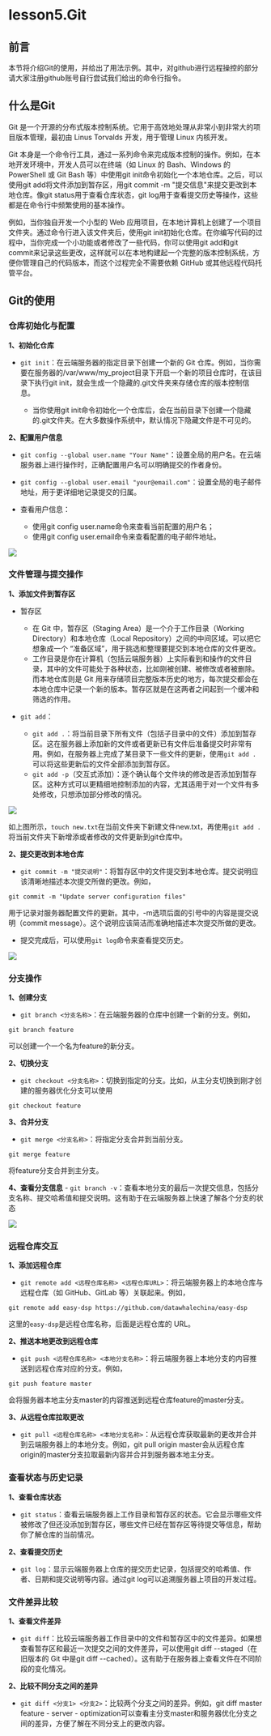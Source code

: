 # lesson5.Git

## 前言

本节将介绍Git的使用，并给出了用法示例。其中，对github进行远程操控的部分请大家注册github账号自行尝试我们给出的命令行指令。

## 什么是Git

Git 是一个开源的分布式版本控制系统。它用于高效地处理从非常小到非常大的项目版本管理，最初由 Linus Torvalds 开发，用于管理 Linux 内核开发。

Git 本身是一个命令行工具，通过一系列命令来完成版本控制的操作。例如，在本地开发环境中，开发人员可以在终端（如 Linux 的 Bash、Windows 的 PowerShell 或 Git Bash 等）中使用git init命令初始化一个本地仓库。之后，可以使用git add将文件添加到暂存区，用git commit -m "提交信息"来提交更改到本地仓库。像git status用于查看仓库状态，git log用于查看提交历史等操作，这些都是在命令行中频繁使用的基本操作。

例如，当你独自开发一个小型的 Web 应用项目，在本地计算机上创建了一个项目文件夹。通过命令行进入该文件夹后，使用git init初始化仓库。在你编写代码的过程中，当你完成一个小功能或者修改了一些代码，你可以使用git add和git commit来记录这些更改，这样就可以在本地构建起一个完整的版本控制系统，方便你管理自己的代码版本，而这个过程完全不需要依赖 GitHub 或其他远程代码托管平台。

## Git的使用

### 仓库初始化与配置
**1、初始化仓库**

- `git init`：在云端服务器的指定目录下创建一个新的 Git 仓库。例如，当你需要在服务器的/var/www/my_project目录下开启一个新的项目仓库时，在该目录下执行git init，就会生成一个隐藏的.git文件夹来存储仓库的版本控制信息。

    - 当你使用git init命令初始化一个仓库后，会在当前目录下创建一个隐藏的.git文件夹。在大多数操作系统中，默认情况下隐藏文件是不可见的。


**2、配置用户信息**

- `git config --global user.name "Your Name"`：设置全局的用户名。在云端服务器上进行操作时，正确配置用户名可以明确提交的作者身份。

- `git config --global user.email "your@email.com"`：设置全局的电子邮件地址，用于更详细地记录提交的归属。

- 查看用户信息：
    - 使用git config user.name命令来查看当前配置的用户名；
    - 使用git config user.email命令来查看配置的电子邮件地址。

![](image5/1.png)

### 文件管理与提交操作
**1、添加文件到暂存区**
- 暂存区
    - 在 Git 中，暂存区（Staging Area）是一个介于工作目录（Working Directory）和本地仓库（Local Repository）之间的中间区域。可以把它想象成一个 “准备区域”，用于挑选和整理要提交到本地仓库的文件更改。
    - 工作目录是你在计算机（包括云端服务器）上实际看到和操作的文件目录，其中的文件可能处于各种状态，比如刚被创建、被修改或者被删除。而本地仓库则是 Git 用来存储项目完整版本历史的地方，每次提交都会在本地仓库中记录一个新的版本。暂存区就是在这两者之间起到一个缓冲和筛选的作用。

- `git add`：
    - `git add .`：将当前目录下所有文件（包括子目录中的文件）添加到暂存区。这在服务器上添加新的文件或者更新已有文件后准备提交时非常有用。例如，在服务器上完成了某目录下一些文件的更新，使用`git add .`可以将这些更新后的文件全部添加到暂存区。
    - `git add -p`（交互式添加）：逐个确认每个文件块的修改是否添加到暂存区。这种方式可以更精细地控制添加的内容，尤其适用于对一个文件有多处修改，只想添加部分修改的情况。

![](image5/2.png)

如上图所示，`touch new.txt`在当前文件夹下新建文件new.txt，再使用`git add .`将当前文件夹下新增添或者修改的文件更新到git仓库中。

**2、提交更改到本地仓库**

- `git commit -m "提交说明"`：将暂存区中的文件提交到本地仓库。提交说明应该清晰地描述本次提交所做的更改。例如，
```
git commit -m "Update server configuration files"
```
用于记录对服务器配置文件的更新。其中，-m选项后面的引号中的内容是提交说明（commit message）。这个说明应该简洁而准确地描述本次提交所做的更改。

- 提交完成后，可以使用`git log`命令来查看提交历史。

![](image5/3.png)

### 分支操作

**1、创建分支**

- `git branch <分支名称>`：在云端服务器的仓库中创建一个新的分支。例如，
```
git branch feature
```
可以创建一个一个名为feature的新分支。

**2、切换分支**
- `git checkout <分支名称>`：切换到指定的分支。比如，从主分支切换到刚才创建的服务器优化分支可以使用
```
git checkout feature
```

**3、合并分支**
- `git merge <分支名称>`：将指定分支合并到当前分支。
```
git merge feature
```
将feature分支合并到主分支。

**4、查看分支信息**
    - `git branch -v`：查看本地分支的最后一次提交信息，包括分支名称、提交哈希值和提交说明。这有助于在云端服务器上快速了解各个分支的状态

![](image5/4.png)

### 远程仓库交互

**1、添加远程仓库**
- `git remote add <远程仓库名称> <远程仓库URL>`：将云端服务器上的本地仓库与远程仓库（如 GitHub、GitLab 等）关联起来。例如，
```
git remote add easy-dsp https://github.com/datawhalechina/easy-dsp
```
这里的`easy-dsp`是远程仓库名称，后面是远程仓库的 URL。

**2、推送本地更改到远程仓库**
- `git push <远程仓库名称> <本地分支名称>`：将云端服务器上本地分支的内容推送到远程仓库对应的分支。例如，
```
git push feature master
```
会将服务器本地主分支master的内容推送到远程仓库feature的master分支。

**3、从远程仓库拉取更改**
- `git pull <远程仓库名称> <本地分支名称>`：从远程仓库获取最新的更改并合并到云端服务器上的本地分支。例如，git pull origin master会从远程仓库origin的master分支拉取最新内容并合并到服务器本地主分支。

### 查看状态与历史记录
**1、查看仓库状态**
- `git status`：查看云端服务器上工作目录和暂存区的状态。它会显示哪些文件被修改了但还没添加到暂存区，哪些文件已经在暂存区等待提交等信息，帮助你了解仓库的当前情况。

**2、查看提交历史**
- `git log`：显示云端服务器上仓库的提交历史记录，包括提交的哈希值、作者、日期和提交说明等内容。通过git log可以追溯服务器上项目的开发过程。

### 文件差异比较
**1、查看文件差异**
- `git diff`：比较云端服务器工作目录中的文件和暂存区中的文件差异。如果想查看暂存区和最近一次提交之间的文件差异，可以使用git diff --staged（在旧版本的 Git 中是git diff --cached）。这有助于在服务器上查看文件在不同阶段的变化情况。

**2、比较不同分支之间的差异**
- `git diff <分支1> <分支2>`：比较两个分支之间的差异。例如，git diff master feature - server - optimization可以查看主分支master和服务器优化分支之间的差异，方便了解在不同分支上的更改内容。